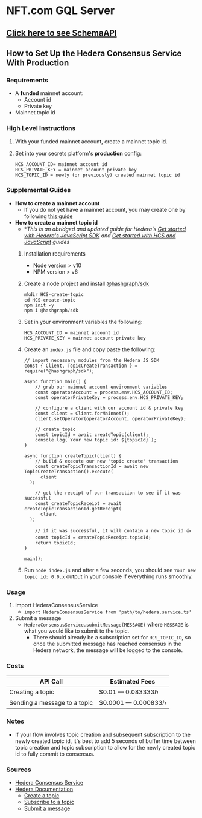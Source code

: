 # NFT.com GQL Server

## [Click here to see SchemaAPI](./schema.md)

## **How to Set Up the Hedera Consensus Service With Production**

### **Requirements**

 - A **funded** mainnet account:
	 - Account id
	 - Private key
 -  Mainnet topic id

### **High Level Instructions**

1. With your funded mainnet account, create a mainnet topic id.
2. Set into your secrets platform's **production** config:

       HCS_ACCOUNT_ID= mainnet account id
       HCS_PRIVATE_KEY = mainnet account private key
       HCS_TOPIC_ID = newly (or previously) created mainnet topic id

### **Supplemental Guides**

- **How to create a mainnet account**
	- If you do not yet have a mainnet account, you may create one by following [this guide](https://launchbadge.com/blog/creating-a-software-hedera-account-through-atomic-wallet-to-load-in-myhbarwallet)
- **How to create a mainnet topic id**
	- \**This is an abridged and updated guide for Hedera's [Get started with Hedera's JavaScript SDK](https://hedera.com/blog/get-started-with-javascript) and [Get started with HCS and JavaScript](https://hedera.com/blog/get-started-with-hcs-and-javascript) guides*
   1.  Installation requirements
       - Node version > v10
       - NPM version > v6
   2. Create a node project and install [@hashgraph/sdk](https://github.com/hashgraph/hedera-sdk-js)
		    
	      mkdir HCS-create-topic 
		  cd HCS-create-topic
		  npm init -y 
		  npm i @hashgraph/sdk
			
   3. Set in your environment variables the following:
	
	      HCS_ACCOUNT_ID = mainnet account id
	      HCS_PRIVATE_KEY = mainnet account private key
		   
   4. Create an `index.js` file and copy paste the following:
			
	      // import necessary modules from the Hedera JS SDK
		  const { Client, TopicCreateTransaction } = require("@hashgraph/sdk");
			
		  async function main() {
              // grab our mainnet account environment variables
		      const operatorAccount = process.env.HCS_ACCOUNT_ID;
		      const operatorPrivateKey = process.env.HCS_PRIVATE_KEY;

		      // configure a client with our account id & private key
		      const client = Client.forMainnet();
		      client.setOperator(operatorAccount, operatorPrivateKey);

		      // create topic
		      const topicId = await createTopic(client);
		      console.log(`Your new topic id: ${topicId}`);
		  }

		  async function createTopic(client) {
		      // build & execute our new 'topic create' transaction
		      const createTopicTransactionId = await new TopicCreateTransaction().execute(
		        client
		    );

		      // get the receipt of our transaction to see if it was successful
		      const createTopicReceipt = await createTopicTransactionId.getReceipt(
		        client
		    );

		      // if it was successful, it will contain a new topic id 👍
		      const topicId = createTopicReceipt.topicId;
		      return topicId;
		  }

		  main();

   5. Run `node index.js` and after a few seconds, you should see `Your new topic id: 0.0.x` output in your console if everything runs smoothly.

### **Usage**
1. Import HederaConsensusService
    -  `import HederaConsensusService from 'path/to/hedera.service.ts'`
2. Submit a message
	-  `HederaConsensusService.submitMessage(MESSAGE)` where `MESSAGE` is what you would like to submit to the topic.
		- There should already be a subscription set for `HCS_TOPIC_ID`, so once the submitted message has reached consensus in the Hedera network, the message will be logged to the console.

### **Costs**
|  API Call |  Estimated Fees |
|--|--|
| Creating a topic | $0.01 — 0.083333ℏ |
| Sending a message to a topic | $0.0001 — 0.000833ℏ |

### **Notes**
- If your flow involves topic creation and subsequent subscription to the newly created topic id, it's best to add 5 seconds of buffer time between topic creation and topic subscription to allow for the newly created topic id to fully commit to consensus.

### **Sources**
- [Hedera Consensus Service](https://hedera.com/consensus-service)
- [Hedera Documentation](https://docs.hedera.com/guides/getting-started/try-examples/submit-your-first-message#1.-create-your-first-topic)
	- [Create a topic](https://docs.hedera.com/guides/getting-started/try-examples/submit-your-first-message#1.-create-your-first-topic)
	- [Subscribe to a topic](https://docs.hedera.com/guides/getting-started/try-examples/submit-your-first-message#1.-create-your-first-topic)
	- [Submit a message](https://docs.hedera.com/guides/getting-started/try-examples/submit-your-first-message#1.-create-your-first-topic)
